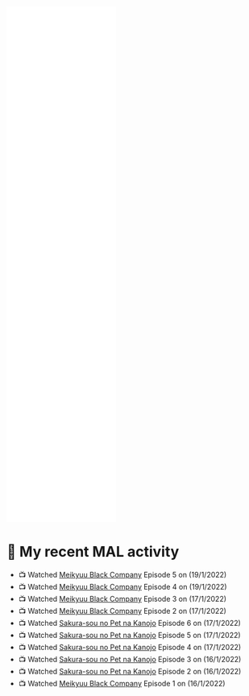 ![Metrics](https://github.com/noxan-dev/noxan-dev/blob/main/github-metrics.svg)

# 🌸 My recent MAL activity

<!-- MAL_ACTIVITY:start -->

- 📺 Watched [Meikyuu Black Company](https://myanimelist.net/anime/42340) Episode 5 on (19/1/2022)
- 📺 Watched [Meikyuu Black Company](https://myanimelist.net/anime/42340) Episode 4 on (19/1/2022)
- 📺 Watched [Meikyuu Black Company](https://myanimelist.net/anime/42340) Episode 3 on (17/1/2022)
- 📺 Watched [Meikyuu Black Company](https://myanimelist.net/anime/42340) Episode 2 on (17/1/2022)
- 📺 Watched [Sakura-sou no Pet na Kanojo](https://myanimelist.net/anime/13759) Episode 6 on (17/1/2022)
- 📺 Watched [Sakura-sou no Pet na Kanojo](https://myanimelist.net/anime/13759) Episode 5 on (17/1/2022)
- 📺 Watched [Sakura-sou no Pet na Kanojo](https://myanimelist.net/anime/13759) Episode 4 on (17/1/2022)
- 📺 Watched [Sakura-sou no Pet na Kanojo](https://myanimelist.net/anime/13759) Episode 3 on (16/1/2022)
- 📺 Watched [Sakura-sou no Pet na Kanojo](https://myanimelist.net/anime/13759) Episode 2 on (16/1/2022)
- 📺 Watched [Meikyuu Black Company](https://myanimelist.net/anime/42340) Episode 1 on (16/1/2022)

<!-- MAL_ACTIVITY:end -->
